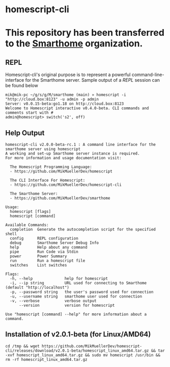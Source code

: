 # homescript-cli
# This repository has been transferred to the [Smarthome](https://github.com/smarthome-go/cli) organization.

## REPL
Homescript-cli's original purpose is to represent a powerful command-line-interface for the Smarthome server.
Sample output of a *REPL* session can be found below
```
mik@mik-pc ~/g/s/g/M/smarthome (main) » homescript -i "http://cloud.box:8123" -u admin -p admin
Server: v0.0.15-beta:go1.18 on http://cloud.box:8123
Welcome to Homescript interactive v0.4.0-beta. CLI commands and comments start with #
admin@homescript> switch('s2', off) 
```

## Help Output
```
homescript-cli v2.0.0-beta-rc.1 : A command line interface for the smarthome server using homescript
A working and set-up Smarthome server instance is required.
For more information and usage documentation visit:

  The Homescript Programming Language:
  - https://github.com/MikMuellerDev/homescript

  The CLI Interface For Homescript:
  - https://github.com/MikMuellerDev/homescript-cli

  The Smarthome Server:
  - https://github.com/MikMuellerDev/smarthome

Usage:
  homescript [flags]
  homescript [command]

Available Commands:
  completion  Generate the autocompletion script for the specified shell
  config      REPL configuration
  debug       Smarthome Server Debug Info
  help        Help about any command
  pipe        Run Code via Stdin
  power       Power Summary
  run         Run a homescript file
  switches    List switches

Flags:
  -h, --help              help for homescript
  -i, --ip string         URL used for connecting to Smarthome (default "http://localhost")
  -p, --password string   the user's password used for connection
  -u, --username string   smarthome user used for connection
  -v, --verbose           verbose output
      --version           version for homescript

Use "homescript [command] --help" for more information about a command.
```

## Installation of v2.0.1-beta (for Linux/AMD64)
```
cd /tmp && wget https://github.com/MikMuellerDev/homescript-cli/releases/download/v2.0.1-beta/homescript_linux_amd64.tar.gz && tar -xvf homescript_linux_amd64.tar.gz && sudo mv homescript /usr/bin && rm -rf homescript_linux_amd64.tar.gz
```

